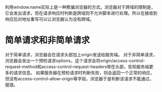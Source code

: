 利用window.name实际上是一种欺骗浏览器的方式。浏览器对于跨域的限制是，它会发出请求，但在请求响应时判断是跨域则不允许脚本进行处理。所以在接收到响应后对地址重写可以让浏览器认为没有跨域。

# 简单请求和非简单请求
对于简单请求，浏览器会在请求头部加上origin发送给服务端。
对于非简单请求，浏览器会发出一个预检请求options，这个请求会将origin/access-control-request-method和access-control-request-headers带在头部，告知服务端更多的请求信息。
如果服务器在预检请求时判断失败，则会返回一个正常的响应，但没有access-control-allow-origin等字段，浏览器于是判断该请求不能通过，报错。